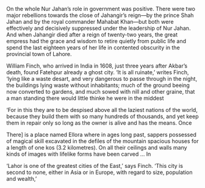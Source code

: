 On the whole Nur Jahan’s role in government was positive. There were two major rebellions towards the close of Jahangir’s reign—by the prince Shah Jahan and by the royal commander Mahabat Khan—but both were effectively and decisively suppressed under the leadership of Nur Jahan. And when Jahangir died after a reign of twenty-two years, the great empress had the grace and wisdom to retire quietly from public life and spend the last eighteen years of her life in contented obscurity in the provincial town of Lahore.


William Finch, who arrived in India in 1608, just three years after Akbar’s death, found Fatehpur already a ghost city. ‘It is all ruinate,’ writes Finch, ‘lying like a waste desart, and very dangerous to passe through in the night, the buildings lying waste without inhabitants; much of the ground beeing now converted to gardens, and much sowed with nill and other graine, that a man standing there would little thinke he were in the middest


‘For in this they are to be despised above all the laziest nations of the world, because they build them with so many hundreds of thousands, and yet keep them in repair only so long as the owner is alive and has the means. Once


There] is a place named Ellora where in ages long past, sappers possessed of magical skill excavated in the defiles of the mountain spacious houses for a length of one kos (3.2 kilometres). On all their ceilings and walls many kinds of images with lifelike forms have been carved … In


‘Lahor is one of the greatest cities of the East,’ says Finch. ‘This city is second to none, either in Asia or in Europe, with regard to size, population and wealth,’


